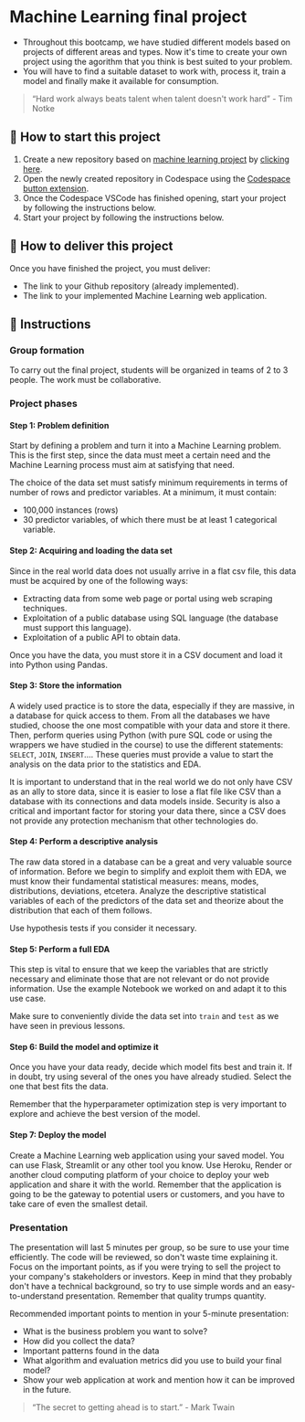 <!-- hide -->
# Machine Learning final project
<!-- endhide -->

- Throughout this bootcamp, we have studied different models based on projects of different areas and types. Now it's time to create your own project using the agorithm that you think is best suited to your problem.
- You will have to find a suitable dataset to work with, process it, train a model and finally make it available for consumption.

> “Hard work always beats talent when talent doesn't work hard” - Tim Notke

## 🌱  How to start this project

1. Create a new repository based on [machine learning project](https://github.com/4GeeksAcademy/machine-learning-python-template/generate) by [clicking here](https://github.com/4GeeksAcademy/machine-learning-python-template).
2. Open the newly created repository in Codespace using the [Codespace button extension](https://docs.github.com/en/codespaces/developing-in-codespaces/creating-a-codespace-for-a-repository#creating-a-codespace-for-a-repository).
3. Once the Codespace VSCode has finished opening, start your project by following the instructions below.
4. Start your project by following the instructions below.

## 🚛 How to deliver this project

Once you have finished the project, you must deliver:

- The link to your Github repository (already implemented).
- The link to your implemented Machine Learning web application.

## 📝 Instructions

### Group formation

To carry out the final project, students will be organized in teams of 2 to 3 people. The work must be collaborative.

### Project phases

#### Step 1: Problem definition

Start by defining a problem and turn it into a Machine Learning problem. This is the first step, since the data must meet a certain need and the Machine Learning process must aim at satisfying that need.

The choice of the data set must satisfy minimum requirements in terms of number of rows and predictor variables. At a minimum, it must contain:

- 100,000 instances (rows)
- 30 predictor variables, of which there must be at least 1 categorical variable.

#### Step 2: Acquiring and loading the data set

Since in the real world data does not usually arrive in a flat csv file, this data must be acquired by one of the following ways:

- Extracting data from some web page or portal using web scraping techniques.
- Exploitation of a public database using SQL language (the database must support this language).
- Exploitation of a public API to obtain data.

Once you have the data, you must store it in a CSV document and load it into Python using Pandas.

#### Step 3: Store the information

A widely used practice is to store the data, especially if they are massive, in a database for quick access to them. From all the databases we have studied, choose the one most compatible with your data and store it there. Then, perform queries using Python (with pure SQL code or using the wrappers we have studied in the course) to use the different statements: `SELECT`, `JOIN`, `INSERT`.... These queries must provide a value to start the analysis on the data prior to the statistics and EDA.

It is important to understand that in the real world we do not only have CSV as an ally to store data, since it is easier to lose a flat file like CSV than a database with its connections and data models inside. Security is also a critical and important factor for storing your data there, since a CSV does not provide any protection mechanism that other technologies do.

#### Step 4: Perform a descriptive analysis

The raw data stored in a database can be a great and very valuable source of information. Before we begin to simplify and exploit them with EDA, we must know their fundamental statistical measures: means, modes, distributions, deviations, etcetera. Analyze the descriptive statistical variables of each of the predictors of the data set and theorize about the distribution that each of them follows.

Use hypothesis tests if you consider it necessary.

#### Step 5: Perform a full EDA

This step is vital to ensure that we keep the variables that are strictly necessary and eliminate those that are not relevant or do not provide information. Use the example Notebook we worked on and adapt it to this use case.

Make sure to conveniently divide the data set into `train` and `test` as we have seen in previous lessons.

#### Step 6: Build the model and optimize it

Once you have your data ready, decide which model fits best and train it. If in doubt, try using several of the ones you have already studied. Select the one that best fits the data.

Remember that the hyperparameter optimization step is very important to explore and achieve the best version of the model.

#### Step 7: Deploy the model

Create a Machine Learning web application using your saved model. You can use Flask, Streamlit or any other tool you know.
Use Heroku, Render or another cloud computing platform of your choice to deploy your web application and share it with the world. Remember that the application is going to be the gateway to potential users or customers, and you have to take care of even the smallest detail.

### Presentation

The presentation will last 5 minutes per group, so be sure to use your time efficiently. The code will be reviewed, so don't waste time explaining it. Focus on the important points, as if you were trying to sell the project to your company's stakeholders or investors. Keep in mind that they probably don't have a technical background, so try to use simple words and an easy-to-understand presentation. Remember that quality trumps quantity.

Recommended important points to mention in your 5-minute presentation:

- What is the business problem you want to solve?
- How did you collect the data?
- Important patterns found in the data
- What algorithm and evaluation metrics did you use to build your final model?
- Show your web application at work and mention how it can be improved in the future.

> “The secret to getting ahead is to start.” - Mark Twain